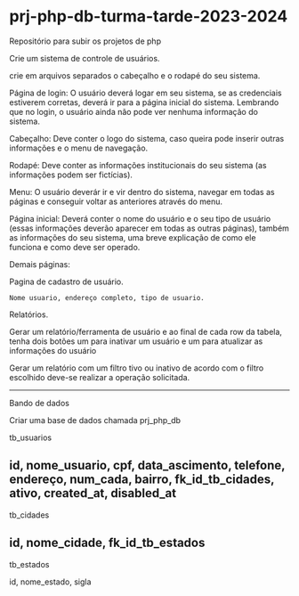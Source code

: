 # prj-php-db-turma-tarde-2023-2024

Repositório para subir os projetos de php

Crie um sistema de controle de usuários.

crie em arquivos separados o cabeçalho e o rodapé do seu sistema.

Página de login: O usuário deverá logar em seu sistema, se as credenciais estiverem corretas, deverá ir para a página inicial do sistema. Lembrando que no login, 
o usuário ainda não pode ver nenhuma informação do sistema.

Cabeçalho: Deve conter o logo do sistema, caso queira pode inserir outras informações e o menu de navegação.

Rodapé: Deve conter as informações institucionais do seu sistema (as informações podem ser fictícias).

Menu: O usuário deverár ir e vir dentro do sistema, navegar em todas as páginas e conseguir voltar as anteriores através do menu.

Página inicial: Deverá conter o nome do usuário e o seu tipo de usuário (essas informações deverão aparecer em todas as outras páginas), 
também as informações do seu sistema, uma breve explicação de como ele funciona e como deve ser operado.

Demais páginas:

Pagina de cadastro de usuário.

    Nome usuario, endereço completo, tipo de usuario.

Relatórios.

  Gerar um relatório/ferramenta de usuário e ao final de cada row da tabela, tenha dois botões um para inativar um usuário e um para atualizar as informações do usuário
  
  Gerar um relatório com um filtro tivo ou inativo de acordo com o filtro escolhido deve-se realizar a operação solicitada.

-------------------------------------------------------------------------------------------------------------------------------------

Bando de dados 

Criar uma base de dados chamada prj_php_db

tb_usuarios

id, nome_usuario, cpf, data_ascimento, telefone, endereço, num_cada, bairro, fk_id_tb_cidades, ativo, created_at, disabled_at
------------------------------------------------
tb_cidades

id, nome_cidade, fk_id_tb_estados
------------------------------------------------
tb_estados

id, nome_estado, sigla
